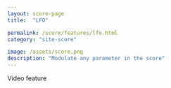 ```yaml
---
layout: score-page
title:  "LFO"

permalink: /score/features/lfo.html
category: "site-score"

image: /assets/score.png
description: "Modulate any parameter in the score"
---
```


Video feature
